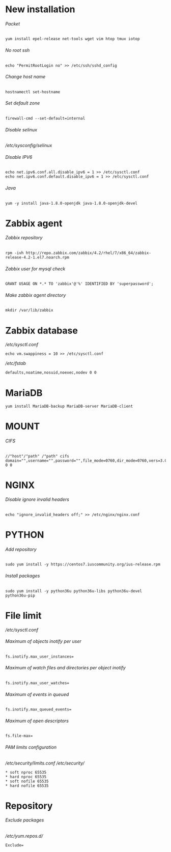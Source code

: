 # New installation

###### Packet
```
yum install epel-release net-tools wget vim htop tmux iotop
```

###### No root ssh
```
echo "PermitRootLogin no" >> /etc/ssh/sshd_config
```

###### Change host name
```
hostnamectl set-hostname
```

###### Set default zone
```
firewall-cmd --set-default=internal
```

###### Disable selinux
_/etc/sysconfig/selinux_

###### Disable IPV6
```
echo net.ipv6.conf.all.disable_ipv6 = 1 >> /etc/sysctl.conf
echo net.ipv6.conf.default.disable_ipv6 = 1 >> /etc/sysctl.conf
```

###### Java
```
yum -y install java-1.8.0-openjdk java-1.8.0-openjdk-devel
```

# Zabbix agent

###### Zabbix repository
```
rpm -ivh http://repo.zabbix.com/zabbix/4.2/rhel/7/x86_64/zabbix-release-4.2-1.el7.noarch.rpm
```

###### Zabbix user for mysql check
```
GRANT USAGE ON *.* TO 'zabbix'@'%' IDENTIFIED BY 'superpassword';
```

###### Make zabbix agent directory
```
mkdir /var/lib/zabbix
```

# Zabbix database
_/etc/sysctl.conf_
```
echo vm.swappiness = 10 >> /etc/sysctl.conf
```

_/etc/fstab_
```
defaults,noatime,nosuid,noexec,nodev 0 0
```

# MariaDB
```
yum install MariaDB-backup MariaDB-server MariaDB-client
```

# MOUNT

###### CIFS
```
//"host"/"path" /"path" cifs domain="",username="",password="",file_mode=0760,dir_mode=0760,vers=3.0,gid="" 0 0
```

# NGINX

###### Disable ignore invalid headers
```
echo "ignore_invalid_headers off;" >> /etc/nginx/nginx.conf
```

# PYTHON

###### Add repository
```
sudo yum install -y https://centos7.iuscommunity.org/ius-release.rpm
```
###### Install packages
```
sudo yum install -y python36u python36u-libs python36u-devel python36u-pip
```

# File limit

_/etc/sysctl.conf_

###### Maximum of objects inotify per user
```
fs.inotify.max_user_instances=
```

###### Maximum of watch files and directories per object inotify
```
fs.inotify.max_user_watches=
```

###### Maximum of events in queued
```
fs.inotify.max_queued_events=
```

###### Maximum of open descriptors
```
fs.file-max=
```

###### PAM limits configuration

_/etc/security/limits.conf_
_/etc/security/_
```
* soft nproc 65535
* hard nproc 65535
* soft nofile 65535
* hard nofile 65535
```

# Repository

###### Exclude packages
_/etc/yum.repos.d/_
```
Exclude=
```
